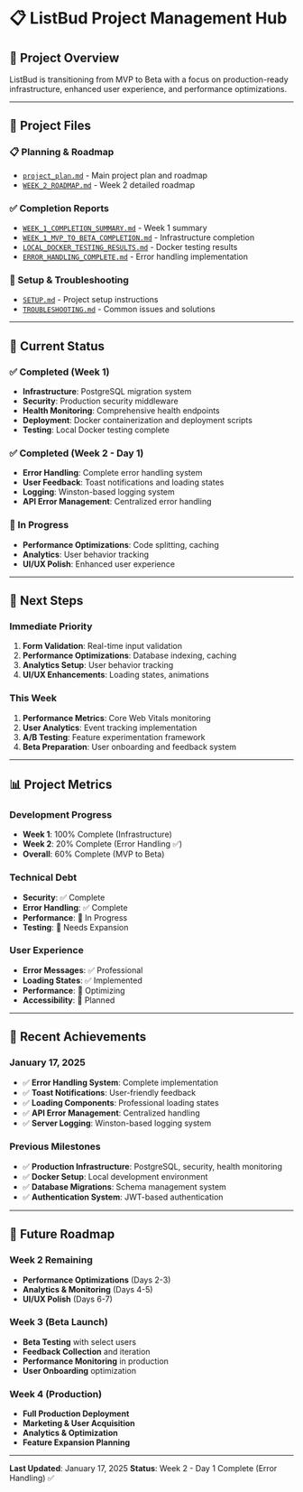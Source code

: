 # 📋 ListBud Project Management Hub

## 🎯 **Project Overview**
ListBud is transitioning from MVP to Beta with a focus on production-ready infrastructure, enhanced user experience, and performance optimizations.

---

## 📁 **Project Files**

### **📋 Planning & Roadmap**
- [`project_plan.md`](./project_plan.md) - Main project plan and roadmap
- [`WEEK_2_ROADMAP.md`](./WEEK_2_ROADMAP.md) - Week 2 detailed roadmap

### **✅ Completion Reports**
- [`WEEK_1_COMPLETION_SUMMARY.md`](./WEEK_1_COMPLETION_SUMMARY.md) - Week 1 summary
- [`WEEK_1_MVP_TO_BETA_COMPLETION.md`](./WEEK_1_MVP_TO_BETA_COMPLETION.md) - Infrastructure completion
- [`LOCAL_DOCKER_TESTING_RESULTS.md`](./LOCAL_DOCKER_TESTING_RESULTS.md) - Docker testing results
- [`ERROR_HANDLING_COMPLETE.md`](./ERROR_HANDLING_COMPLETE.md) - Error handling implementation

### **🔧 Setup & Troubleshooting**
- [`SETUP.md`](./SETUP.md) - Project setup instructions
- [`TROUBLESHOOTING.md`](./TROUBLESHOOTING.md) - Common issues and solutions

---

## 🎯 **Current Status**

### **✅ Completed (Week 1)**
- **Infrastructure**: PostgreSQL migration system
- **Security**: Production security middleware
- **Health Monitoring**: Comprehensive health endpoints
- **Deployment**: Docker containerization and deployment scripts
- **Testing**: Local Docker testing complete

### **✅ Completed (Week 2 - Day 1)**
- **Error Handling**: Complete error handling system
- **User Feedback**: Toast notifications and loading states
- **Logging**: Winston-based logging system
- **API Error Management**: Centralized error handling

### **🔄 In Progress**
- **Performance Optimizations**: Code splitting, caching
- **Analytics**: User behavior tracking
- **UI/UX Polish**: Enhanced user experience

---

## 🚀 **Next Steps**

### **Immediate Priority**
1. **Form Validation**: Real-time input validation
2. **Performance Optimizations**: Database indexing, caching
3. **Analytics Setup**: User behavior tracking
4. **UI/UX Enhancements**: Loading states, animations

### **This Week**
1. **Performance Metrics**: Core Web Vitals monitoring
2. **User Analytics**: Event tracking implementation
3. **A/B Testing**: Feature experimentation framework
4. **Beta Preparation**: User onboarding and feedback system

---

## 📊 **Project Metrics**

### **Development Progress**
- **Week 1**: 100% Complete (Infrastructure)
- **Week 2**: 20% Complete (Error Handling ✅)
- **Overall**: 60% Complete (MVP to Beta)

### **Technical Debt**
- **Security**: ✅ Complete
- **Error Handling**: ✅ Complete
- **Performance**: 🔄 In Progress
- **Testing**: 🔄 Needs Expansion

### **User Experience**
- **Error Messages**: ✅ Professional
- **Loading States**: ✅ Implemented
- **Performance**: 🔄 Optimizing
- **Accessibility**: 🔄 Planned

---

## 🎉 **Recent Achievements**

### **January 17, 2025**
- ✅ **Error Handling System**: Complete implementation
- ✅ **Toast Notifications**: User-friendly feedback
- ✅ **Loading Components**: Professional loading states
- ✅ **API Error Management**: Centralized handling
- ✅ **Server Logging**: Winston-based logging system

### **Previous Milestones**
- ✅ **Production Infrastructure**: PostgreSQL, security, health monitoring
- ✅ **Docker Setup**: Local development environment
- ✅ **Database Migrations**: Schema management system
- ✅ **Authentication System**: JWT-based authentication

---

## 🔮 **Future Roadmap**

### **Week 2 Remaining**
- **Performance Optimizations** (Days 2-3)
- **Analytics & Monitoring** (Days 4-5)
- **UI/UX Polish** (Days 6-7)

### **Week 3 (Beta Launch)**
- **Beta Testing** with select users
- **Feedback Collection** and iteration
- **Performance Monitoring** in production
- **User Onboarding** optimization

### **Week 4 (Production)**
- **Full Production Deployment**
- **Marketing & User Acquisition**
- **Analytics & Optimization**
- **Feature Expansion Planning**

---

**Last Updated**: January 17, 2025
**Status**: Week 2 - Day 1 Complete (Error Handling) ✅
